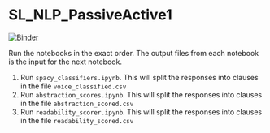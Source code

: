 # SL_NLP_PassiveActive1
[![Binder](https://mybinder.org/badge.svg)](https://mybinder.org/v2/gh/perspegrity5/SL_NLP_PassiveActive1/master)


Run the notebooks in the exact order. The output files from each notebook is the input for the next notebook. 

1. Run `spacy_classifiers.ipynb`. This will split the responses into clauses in the file `voice_classified.csv`
2. Run `abstraction_scores.ipynb`. This will split the responses into clauses in the file `abstraction_scored.csv`
3. Run `readability_scorer.ipynb`. This will split the responses into clauses in the file `readability_scored.csv`
